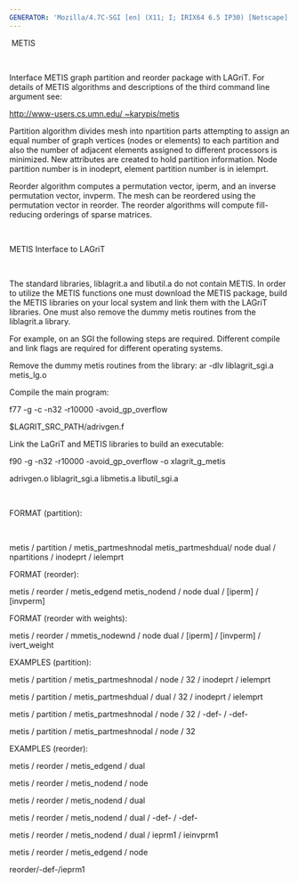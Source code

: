 ```yaml
---
GENERATOR: 'Mozilla/4.7C-SGI [en] (X11; I; IRIX64 6.5 IP30) [Netscape]'
---
```


 METIS

 

 Interface METIS graph partition and reorder package with LAGriT. For
 details of METIS algorithms and descriptions of the third command line
 argument see:

 [http://www-users.cs.umn.edu/
~karypis/metis](http://www-users.cs.umn.edu/~karypic/metis)[](http://www-users.cs.umn.edu/~karypic/metis)

 Partition algorithm divides mesh into npartition parts attempting to
 assign an equal number of graph vertices (nodes or elements) to each
 partition and also the number of adjacent elements assigned to
 different processors is minimized. New attributes are created to hold
 partition information. Node partition number is in inodeprt, element
 partition number is in ielemprt.

 Reorder algorithm computes a permutation vector, iperm, and an inverse
 permutation vector, invperm. The mesh can be reordered using the
 permutation vector in reorder. The reorder algorithms will compute
 fill-reducing orderings of sparse matrices.

  

METIS Interface to LAGriT

  

 The standard libraries, liblagrit.a and libutil.a do not contain
 METIS. In order to utilize the METIS functions one must download the
 METIS package, build the METIS libraries on your local system and link
 them with the LAGriT libraries. One must also remove the dummy metis
 routines from the liblagrit.a library.

 For example, on an SGI the following steps are required. Different
 compile and link flags are required for different operating systems.

 Remove the dummy metis routines from the library: ar -dlv
 liblagrit\_sgi.a metis\_lg.o

 Compile the main program:

 f77 -g -c -n32 -r10000 -avoid\_gp\_overflow

 
$LAGRIT\_SRC\_PATH/adrivgen.f

 Link the LaGriT and METIS libraries to build an executable:

 f90 -g -n32 -r10000 -avoid\_gp\_overflow -o xlagrit\_g\_metis 

 adrivgen.o liblagrit\_sgi.a libmetis.a libutil\_sgi.a

  

FORMAT (partition):

  

 metis / partition / metis\_partmeshnodal  metis\_partmeshdual/ node 
 dual / npartitions / inodeprt / ielemprt

FORMAT (reorder):

 metis / reorder / metis\_edgend  metis\_nodend / node  dual /
 [iperm] / [invperm]

FORMAT (reorder with weights):

 metis / reorder / mmetis\_nodewnd / node  dual / [iperm] /
 [invperm] / ivert\_weight

EXAMPLES (partition):

 metis / partition / metis\_partmeshnodal / node / 32 / inodeprt /
 ielemprt

 metis / partition / metis\_partmeshdual / dual / 32 / inodeprt /
 ielemprt

 metis / partition / metis\_partmeshnodal / node / 32 / -def- / -def-

 metis / partition / metis\_partmeshnodal / node / 32

EXAMPLES (reorder):

 metis / reorder / metis\_edgend / dual

 metis / reorder / metis\_nodend / node

 metis / reorder / metis\_nodend / dual

 metis / reorder / metis\_nodend / dual / -def- / -def-

 metis / reorder / metis\_nodend / dual / ieprm1 / ieinvprm1

 metis / reorder / metis\_edgend / node

 reorder/-def-/ieprm1
